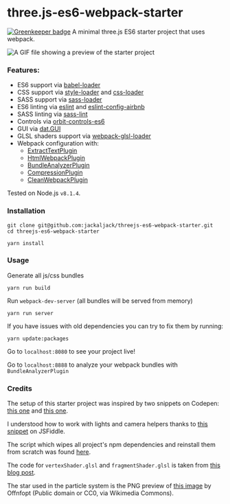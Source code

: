 # three.js-es6-webpack-starter

[![Greenkeeper badge](https://badges.greenkeeper.io/jackdbd/threejs-es6-webpack-starter.svg)](https://greenkeeper.io/)
A minimal three.js ES6 starter project that uses webpack.

![A GIF file showing a preview of the starter project](https://github.com/jackaljack/threejs-es6-webpack-starter/blob/master/preview.gif "A scene with a spotlight, a directional light, a particle system, a custom material and several helpers.")

### Features:

* ES6 support via [babel-loader](https://github.com/babel/babel-loader)
* CSS support via [style-loader](https://github.com/webpack-contrib/style-loader)
and [css-loader](https://github.com/webpack-contrib/css-loader)
* SASS support via [sass-loader](https://github.com/jtangelder/sass-loader)
* ES6 linting via [eslint](https://www.npmjs.com/package/eslint) and
[eslint-config-airbnb](https://www.npmjs.com/package/eslint-config-airbnb)
* SASS linting via [sass-lint](https://www.npmjs.com/package/sass-lint)
* Controls via [orbit-controls-es6](https://www.npmjs.com/package/orbit-controls-es6)
* GUI via [dat.GUI](https://github.com/dataarts/dat.gui)
* GLSL shaders support via [webpack-glsl-loader](https://www.npmjs.com/package/webpack-glsl-loader)
* Webpack configuration with:
  - [ExtractTextPlugin](https://github.com/webpack-contrib/extract-text-webpack-plugin)
  - [HtmlWebpackPlugin](https://github.com/jantimon/html-webpack-plugin)
  - [BundleAnalyzerPlugin](https://github.com/th0r/webpack-bundle-analyzer)
  - [CompressionPlugin](https://github.com/webpack-contrib/compression-webpack-plugin)
  - [CleanWebpackPlugin](https://github.com/johnagan/clean-webpack-plugin)

Tested on Node.js `v8.1.4`.

### Installation

```
git clone git@github.com:jackaljack/threejs-es6-webpack-starter.git
cd threejs-es6-webpack-starter

yarn install
```

### Usage

Generate all js/css bundles

```
yarn run build
```

Run `webpack-dev-server` (all bundles will be served from memory)

```
yarn run server
```

If you have issues with old dependencies you can try to fix them by running:

```
yarn update:packages
```

Go to `localhost:8080` to see your project live!

Go to `localhost:8888` to analyze your webpack bundles with `BundleAnalyzerPlugin`


### Credits

The setup of this starter project was inspired by two snippets on Codepen: [this one](http://codepen.io/mo4_9/pen/VjqRQX) and [this one](https://codepen.io/iamphill/pen/jPYorE).

I understood how to work with lights and camera helpers thanks to
[this snippet](http://jsfiddle.net/f17Lz5ux/5131/) on JSFiddle.

The script which wipes all project's npm dependencies and reinstall them from scratch was found [here](https://medium.com/@_jh3y/how-to-update-all-npm-packages-in-your-project-at-once-17a8981860ea).

The code for `vertexShader.glsl` and `fragmentShader.glsl` is taken from
[this blog post](http://blog.cjgammon.com/threejs-custom-shader-material).

The star used in the particle system is the PNG preview of [this image](https://commons.wikimedia.org/wiki/File:Star_icon-72a7cf.svg) by Offnfopt
(Public domain or CC0, via Wikimedia Commons).
